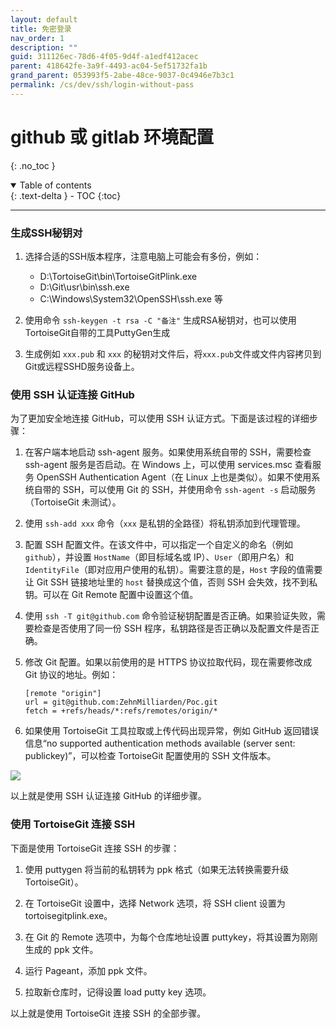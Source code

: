 ```yaml
---
layout: default
title: 免密登录
nav_order: 1
description: ""
guid: 311126ec-78d6-4f05-9d4f-a1edf412acec
parent: 418642fe-3a9f-4493-ac04-5ef51732fa1b
grand_parent: 053993f5-2abe-48ce-9037-0c4946e7b3c1
permalink: /cs/dev/ssh/login-without-pass
---
```


# github 或 gitlab 环境配置
{: .no_toc }

<details open markdown="block">
  <summary>
    Table of contents
  </summary>
  {: .text-delta }
- TOC
{:toc}
</details>

---

### 生成SSH秘钥对
1. 选择合适的SSH版本程序，注意电脑上可能会有多份，例如： 
   - D:\TortoiseGit\bin\TortoiseGitPlink.exe
   - D:\Git\usr\bin\ssh.exe
   - C:\Windows\System32\OpenSSH\ssh.exe 等

2. 使用命令 `ssh-keygen -t rsa -C "备注"` 生成RSA秘钥对，也可以使用TortoiseGit自带的工具PuttyGen生成

3. 生成例如 `xxx.pub` 和 `xxx` 的秘钥对文件后，将`xxx.pub`文件或文件内容拷贝到Git或远程SSHD服务设备上。

### 使用 SSH 认证连接 GitHub

为了更加安全地连接 GitHub，可以使用 SSH 认证方式。下面是该过程的详细步骤：

1. 在客户端本地启动 ssh-agent 服务。如果使用系统自带的 SSH，需要检查 ssh-agent 服务是否启动。在 Windows 上，可以使用 services.msc 查看服务 OpenSSH Authentication Agent（在 Linux 上也是类似）。如果不使用系统自带的 SSH，可以使用 Git 的 SSH，并使用命令 `ssh-agent -s` 启动服务（TortoiseGit 未测试）。

2. 使用 `ssh-add xxx` 命令（`xxx` 是私钥的全路径）将私钥添加到代理管理。

3. 配置 SSH 配置文件。在该文件中，可以指定一个自定义的命名（例如 `github`），并设置 `HostName`（即目标域名或 IP）、`User`（即用户名）和 `IdentityFile`（即对应用户使用的私钥）。需要注意的是，`Host` 字段的值需要让 Git SSH 链接地址里的 `host` 替换成这个值，否则 SSH 会失效，找不到私钥。可以在 Git Remote 配置中设置这个值。

4. 使用 `ssh -T git@github.com` 命令验证秘钥配置是否正确。如果验证失败，需要检查是否使用了同一份 SSH 程序，私钥路径是否正确以及配置文件是否正确。

5. 修改 Git 配置。如果以前使用的是 HTTPS 协议拉取代码，现在需要修改成 Git 协议的地址。例如：

   ```
   [remote "origin"]
   url = git@github.com:ZehnMilliarden/Poc.git
   fetch = +refs/heads/*:refs/remotes/origin/*
   ```

6. 如果使用 TortoiseGit 工具拉取或上传代码出现异常，例如 GitHub 返回错误信息“no supported authentication methods available (server sent: publickey)”，可以检查 TortoiseGit 配置使用的 SSH 文件版本。

<img src="{{site.cdn.cdn001}}/{{page.guid}}/1.png">

以上就是使用 SSH 认证连接 GitHub 的详细步骤。

### 使用 TortoiseGit 连接 SSH

下面是使用 TortoiseGit 连接 SSH 的步骤：

1. 使用 puttygen 将当前的私钥转为 ppk 格式（如果无法转换需要升级 TortoiseGit）。

2. 在 TortoiseGit 设置中，选择 Network 选项，将 SSH client 设置为 tortoisegitplink.exe。

3. 在 Git 的 Remote 选项中，为每个仓库地址设置 puttykey，将其设置为刚刚生成的 ppk 文件。

4. 运行 Pageant，添加 ppk 文件。

5. 拉取新仓库时，记得设置 load putty key 选项。

以上就是使用 TortoiseGit 连接 SSH 的全部步骤。

